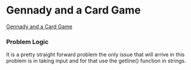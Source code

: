 # Gennady and a Card Game
[Gennady and a Card Game](https://codeforces.com/problemset/problem/1097/A)

### Problem Logic
It is a pretty straight forward problem the only issue that will arrive in this problem is in taking input and for that use the getline() function in strings.